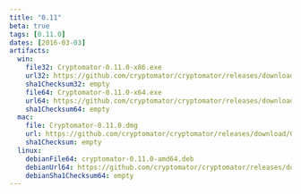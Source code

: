 ```yaml
---
title: "0.11"
beta: true
tags: [0.11.0]
dates: [2016-03-03]
artifacts:
  win:
    file32: Cryptomator-0.11.0-x86.exe
    url32: https://github.com/cryptomator/cryptomator/releases/download/0.11.0/Cryptomator-0.11.0-x86.exe
    sha1Checksum32: empty
    file64: Cryptomator-0.11.0-x64.exe
    url64: https://github.com/cryptomator/cryptomator/releases/download/0.11.0/Cryptomator-0.11.0-x64.exe
    sha1Checksum64: empty
  mac:
    file: Cryptomator-0.11.0.dmg
    url: https://github.com/cryptomator/cryptomator/releases/download/0.11.0/Cryptomator-0.11.0.dmg
    sha1Checksum: empty
  linux:
    debianFile64: cryptomator-0.11.0-amd64.deb
    debianUrl64: https://github.com/cryptomator/cryptomator/releases/download/0.11.0/cryptomator-0.11.0-amd64.deb
    debianSha1Checksum64: empty
---
```

